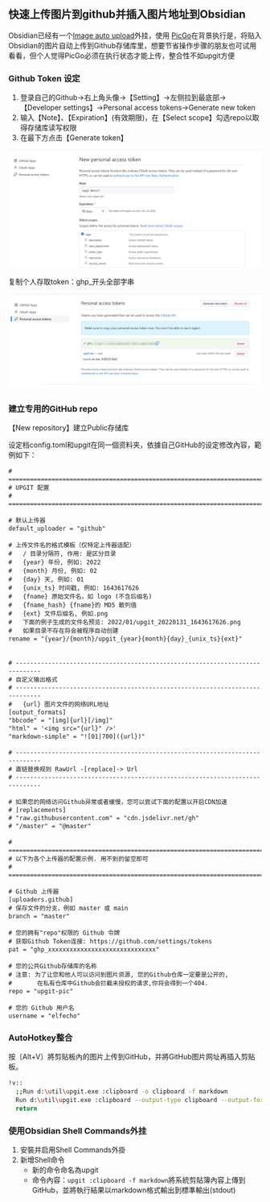 ## 快速上传图片到github并插入图片地址到Obsidian

Obsidian已经有一个[Image auto upload](https://github.com/renmu123/obsidian-image-auto-upload-plugin)外挂，使用 [PicGo](https://github.com/Molunerfinn/PicGo)在背景执行是，将贴入Obsidian的图片自动上传到Github存储库里，想要节省操作步骤的朋友也可试用看看，但个人觉得PicGo必须在执行状态才能上传，整合性不如upgit方便

### Github Token 设定

1. 登录自己的Github->右上角头像->【Setting】->左侧拉到最底部->【Developer settings】→Personal access tokens→Generate new token
2. 输入【Note】、【Expiration】(有效期限)，在【Select scope】勾选repo以取得存储库读写权限
3. 在最下方点击【Generate token】

![upgit_20220725_1658733834.png](https://raw.githubusercontent.com/elfecho/upgit-pic/master/2022/07/upgit_20220725_1658733834.png)

复制个人存取token：ghp_开头全部字串

![upgit_20220725_1658733907.png](https://raw.githubusercontent.com/elfecho/upgit-pic/master/2022/07/upgit_20220725_1658733907.png)

### 建立专用的GitHub repo

【New repository】建立Public存储库

设定档config.toml和upgit在同一個资料夹，依據自己GitHub的设定修改內容，範例如下：

```
# =============================================================================
# UPGIT 配置
# =============================================================================

# 默认上传器
default_uploader = "github"

# 上传文件名的格式模板（仅特定上传器适配）
#   / 目录分隔符, 作用: 是区分目录
#   {year} 年份, 例如: 2022
#   {month} 月份, 例如: 02
#   {day} 天, 例如: 01
#   {unix_ts} 时间戳, 例如: 1643617626
#   {fname} 原始文件名，如 logo (不含后缀名)
#   {fname_hash} {fname}的 MD5 散列值
#   {ext} 文件后缀名, 例如.png
#   下面的例子生成的文件名预览: 2022/01/upgit_20220131_1643617626.png
#   如果目录不存在将会被程序自动创建
rename = "{year}/{month}/upgit_{year}{month}{day}_{unix_ts}{ext}"


# -----------------------------------------------------------------------------
# 自定义输出格式
# -----------------------------------------------------------------------------
#   {url} 图片文件的网络URL地址
[output_formats]
"bbcode" = "[img]{url}[/img]"
"html" = '<img src="{url}" />'
"markdown-simple" = "![01|700]({url})"

# -----------------------------------------------------------------------------
# 直链替换规则 RawUrl -[replace]-> Url
# -----------------------------------------------------------------------------

# 如果您的网络访问Github异常或者缓慢，您可以尝试下面的配置以开启CDN加速
# [replacements]
# "raw.githubusercontent.com" = "cdn.jsdelivr.net/gh"
# "/master" = "@master"

# =============================================================================
# 以下为各个上传器的配置示例. 用不到的留空即可
# =============================================================================

# Github 上传器
[uploaders.github]
# 保存文件的分支，例如 master 或 main
branch = "master"

# 您的拥有"repo"权限的 Github 令牌
# 获取Github Token连接: https://github.com/settings/tokens
pat = "ghp_xxxxxxxxxxxxxxxxxxxxxxxxxxxxxx"

# 您的公共Github存储库的名称
# 注意: 为了让您和他人可以访问到图片资源, 您的Github仓库一定要是公开的, 
#       在私有仓库中Github会拦截未授权的请求,你将会得到一个404.
repo = "upgit-pic"

# 您的 Github 用户名 
username = "elfecho"
```




### AutoHotkey整合

按〔Alt+V〕將剪贴板內的图片上传到GitHub，并將GitHub图片网址再插入剪贴板。

```bash
!v::
  ;;Run d:\util\upgit.exe :clipboard -o clipboard -f markdown
  Run d:\util\upgit.exe :clipboard --output-type clipboard --output-format markdown
  return
```

### 使用Obsidian Shell Commands外挂

1. 安裝并启用Shell Commands外掛
2. 新增Shell命令
   - 新的命令命名為upgit
   - 命令內容：`upgit :clipboard -f markdown`將系統剪貼簿內容上傳到GitHub，並將執行結果以markdown格式輸出到標準輸出(stdout)